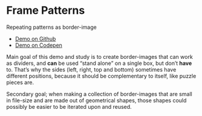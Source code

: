 Frame Patterns
==============

Repeating patterns as border-image

* [Demo on Github](http://atelierbram.github.io/frame-patterns/)
* [Demo on Codepen](http://codepen.io/atelierbram/pen/vrdKB)

Main goal of this demo and study is to create border-images that can work as dividers, and **can** be used “stand alone” on a single box, but don’t **have** to. That’s why the sides (left, right, top and bottom) sometimes have different positions, because it should be complementary to itself, like puzzle pieces are.

Secondary goal; when making a collection of border-images that are small in file-size and are made out of geometrical shapes, those shapes could possibly be easier to be iterated upon and reused.

